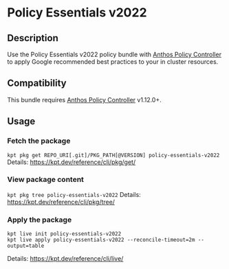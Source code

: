 Policy Essentials v2022
==================================================

## Description

Use the Policy Essentials v2022 policy bundle with [Anthos Policy Controller](https://cloud.google.com/anthos-config-management/docs/concepts/policy-controller) to apply Google recommended best practices to your in cluster resources.

## Compatibility

This bundle requires [Anthos Policy Controller](https://cloud.google.com/anthos-config-management/docs/concepts/policy-controller) v1.12.0+.

## Usage

### Fetch the package
`kpt pkg get REPO_URI[.git]/PKG_PATH[@VERSION] policy-essentials-v2022`
Details: https://kpt.dev/reference/cli/pkg/get/

### View package content
`kpt pkg tree policy-essentials-v2022`
Details: https://kpt.dev/reference/cli/pkg/tree/

### Apply the package
```
kpt live init policy-essentials-v2022
kpt live apply policy-essentials-v2022 --reconcile-timeout=2m --output=table
```
Details: https://kpt.dev/reference/cli/live/
